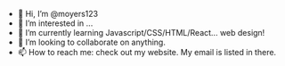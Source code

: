 - 👋 Hi, I’m @moyers123
- 👀 I’m interested in ...
- 🌱 I’m currently learning Javascript/CSS/HTML/React... web design! 
- 💞️ I’m looking to collaborate on anything. 
- 📫 How to reach me: check out my website. My email is listed in there.

<!---
moyers123/moyers123 is a ✨ special ✨ repository because its `README.md` (this file) appears on your GitHub profile.
You can click the Preview link to take a look at your changes.
--->
